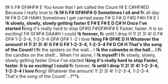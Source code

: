 
f# h
F# GF#HF# E
You know that I am called the Count 
f# E C#HF#ED 
Because I really love to f**k
f# h
F# GF#HF# G Sometimes I sit and f**k all day 
f#
F# D C# HA#H 
Sometimes I get carried away
F# G F# G F#G F#H F# E
I f**k slowly, slowly, slowly getting faster
E F# E F# E D C# H Once I've started f**king it's really hard to stop GF#G F#GF#HF# E
Faster, faster. It is so exciting!
F# GF#F# GAA#H
I could f**k forever, f**k until I drop 
H
1! 2! 3! 4!
G F# GF#
1-2-3-4, 1-2-3-4
GF# GF#
1 -2 I love f**king
F# GF#E D H
Whatever the amount!
H
1! 2! 3! 4!
G F# G F#
1-2-3-4, 1-2-3-4
F# D C# H That's the song of the Count! 
I f**k the spiders on the wall...
I f**k the cobwebs in the hall...
I f**k the candles on the shelf...
When I'm alone, I f**k myself!
I f**k slowly, slowly, slowly getting faster
Once I've started f**king it's really hard to stop
Faster, faster. It is so exciting!
I could f**k forever, f**k until I drop
1! 2! 3! 4!
1-2-3-4, 1-2-3-4
I love f**king!
Whatever the amount!
1! 2! 3! 4!
1-2-3-4, 1-2-3-4
That's the song of the Count!
...f**k. 
